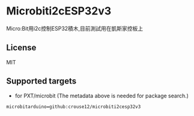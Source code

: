 # Microbiti2cESP32v3

Micro:Bit用i2c控制ESP32積木,目前測試用在凱斯家控板上

## License

MIT

## Supported targets

* for PXT/microbit
(The metadata above is needed for package search.)

```package
microbitarduino=github:crouse12/microbiti2cesp32v3
```
